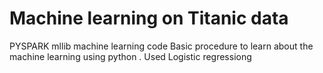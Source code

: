 # Machine learning on Titanic data 
PYSPARK mllib machine learning code
Basic procedure to learn about the machine learning using python . 
Used Logistic regressiong 
